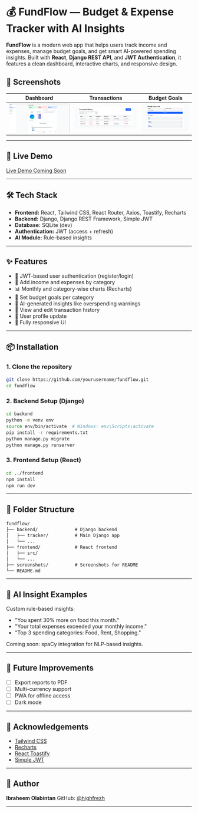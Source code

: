 

# 💰 FundFlow — Budget & Expense Tracker with AI Insights

**FundFlow** is a modern web app that helps users track income and expenses, manage budget goals, and get smart AI-powered spending insights. Built with **React**, **Django REST API**, and **JWT Authentication**, it features a clean dashboard, interactive charts, and responsive design.

## 📸 Screenshots

| Dashboard | Transactions | Budget Goals |
|-----------|------------------|---------------|
| ![Dashboard](screenshots/dashboard.png) | ![Add Transaction](screenshots/transactions.png) | ![Budget](screenshots/budget.png) |

---

## 🚀 Live Demo

[Live Demo Coming Soon](#) <!-- Replace with your deployed URL -->

---

## 🛠 Tech Stack

- **Frontend:** React, Tailwind CSS, React Router, Axios, Toastify, Recharts
- **Backend:** Django, Django REST Framework, Simple JWT
- **Database:** SQLite (dev)
- **Authentication:** JWT (access + refresh)
- **AI Module:** Rule-based insights

---

## ✨ Features

- 🔐 JWT-based user authentication (register/login)
- 💸 Add income and expenses by category
- 📊 Monthly and category-wise charts (Recharts)
- 🎯 Set budget goals per category
- 🤖 AI-generated insights like overspending warnings
- 🧾 View and edit transaction history
- 📝 User profile update
- 📱 Fully responsive UI

---

## 📦 Installation

### 1. Clone the repository

```bash
git clone https://github.com/yourusername/fundflow.git
cd fundflow
````

### 2. Backend Setup (Django)

```bash
cd backend
python -m venv env
source env/bin/activate  # Windows: env\Scripts\activate
pip install -r requirements.txt
python manage.py migrate
python manage.py runserver
```

### 3. Frontend Setup (React)

```bash
cd ../frontend
npm install
npm run dev
```

---

## 📁 Folder Structure

```
fundflow/
├── backend/              # Django backend
│   ├── tracker/          # Main Django app
│   └── ...
├── frontend/             # React frontend
│   ├── src/
│   └── ...
├── screenshots/          # Screenshots for README
└── README.md
```

---

## 🧠 AI Insight Examples

Custom rule-based insights:

* "You spent 30% more on food this month."
* "Your total expenses exceeded your monthly income."
* "Top 3 spending categories: Food, Rent, Shopping."

Coming soon: spaCy integration for NLP-based insights.

---

## 🚧 Future Improvements

* [ ] Export reports to PDF
* [ ] Multi-currency support
* [ ] PWA for offline access
* [ ] Dark mode

---

## 🙌 Acknowledgements

* [Tailwind CSS](https://tailwindcss.com/)
* [Recharts](https://recharts.org/)
* [React Toastify](https://fkhadra.github.io/react-toastify/)
* [Simple JWT](https://django-rest-framework-simplejwt.readthedocs.io/)

---

## 👤 Author

**Ibraheem Olabintan**
GitHub: [@highfrezh](https://github.com/highfrezh)

---


